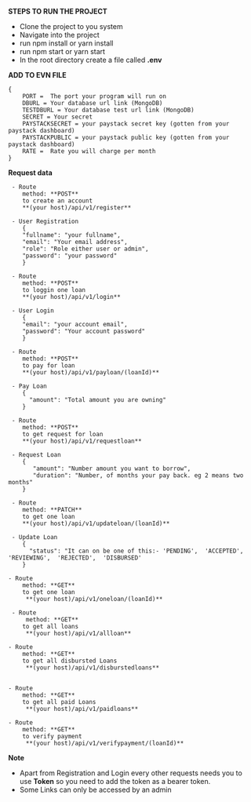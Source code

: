 **STEPS TO RUN THE PROJECT**

 - Clone the project to you system
 - Navigate into the project
 - run npm install or yarn install
 -  run npm start or yarn start
 - In the root directory create a file called **.env**
 
 
**ADD TO EVN FILE**

    {
	    PORT =  The port your program will run on
	    DBURL = Your database url link (MongoDB)
	    TESTDBURL = Your database test url link (MongoDB)
	    SECRET = Your secret
	    PAYSTACKSECRET = your paystack secret key (gotten from your paystack dashboard)
	    PAYSTACKPUBLIC = your paystack public key (gotten from your paystack dashboard)
	    RATE =  Rate you will charge per month
    }


**Request data**

     - Route
	    method: **POST**
	    to create an account
	    **(your host)/api/v1/register**
    
     - User Registration
        {
        "fullname": "your fullname",
        "email": "Your email address",
        "role": "Role either user or admin",
        "password": "your password"
        }

     - Route
	    method: **POST**
	    to loggin one loan
	    **(your host)/api/v1/login**
    	 
     - User Login
	    {
	    "email": "your account email",
	    "password": "Your account password"
	    }

     - Route
	    method: **POST**
	    to pay for loan
	    **(your host)/api/v1/payloan/(loanId)**
    	
     - Pay Loan
	    {
	      "amount": "Total amount you are owning"
	    }

     - Route
	    method: **POST**
	    to get request for loan
	    **(your host)/api/v1/requestloan**
    	 
     - Request Loan
	    {
	       "amount": "Number amount you want to borrow",
	       "duration": "Number, of months your pay back. eg 2 means two months"
	    }

     - Route
	    method: **PATCH**
	    to get one loan
	    **(your host)/api/v1/updateloan/(loanId)**
    	 
     - Update Loan
	    {
	      "status": "It can on be one of this:- 'PENDING',  'ACCEPTED',  'REVIEWING',  'REJECTED',  'DISBURSED'
	    }

    - Route
    	method: **GET**
    	to get one loan
    	 **(your host)/api/v1/oneloan/(loanId)** 

     - Route
    	 method: **GET**
    	to get all loans
    	 **(your host)/api/v1/allloan**

    - Route
    	method: **GET**
    	to get all disbursted Loans
    	 **(your host)/api/v1/disburstedloans**
    
    
    - Route
    	method: **GET**
    	to get all paid Loans
    	 **(your host)/api/v1/paidloans**
    
    - Route
    	method: **GET**
    	to verify payment
    	 **(your host)/api/v1/verifypayment/(loanId)**

**Note**

- Apart from Registration and Login every other requests needs you to use **Token** so you need to add the token as a bearer token. 
- Some Links can only be accessed by an admin
